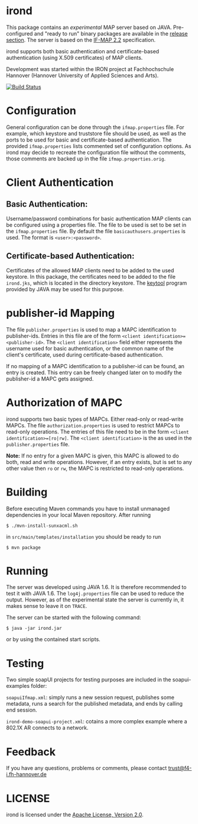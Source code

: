 irond
=====

This package contains an *experimental* MAP server based on JAVA.
Pre-configured and "ready to run" binary packages are available
in the [release section][4].
The server is based on the [IF-MAP 2.2][1] specification.

irond supports both basic authentication and certificate-based
authentication (using X.509 certificates) of MAP clients.

Development was started within the IRON project at Fachhochschule
Hannover (Hannover University of Applied Sciences and Arts).

[![Build Status](https://travis-ci.org/trustathsh/irond.png)](https://travis-ci.org/trustathsh/irond)


Configuration
=============

General configuration can be done through the `ifmap.properties`
file. For example, which keystore and truststore file should be
used, as well as the ports to be used for basic and
certificate-based authentication. The provided `ifmap.properties`
lists commented set of configuration options. As irond may decide
to recreate the configuration file without the comments, those
comments are backed up in the file `ifmap.properties.orig`.


Client Authentication
=====================

## Basic Authentication:

Username/password combinations for basic authentication MAP clients
can be configured using a properties file. The file to be used
is set to be set in the `ifmap.properties` file. By default the file
`basicauthusers.properties` is used. The format is `<user>:<password>`.

## Certificate-based Authentication:

Certificates of the allowed MAP clients need to be added to the used
keystore. In this package, the certificates need to be added to
the file `irond.jks`, which is located in the directory keystore.
The [keytool][2] program provided by JAVA may be used for this purpose.


publisher-id Mapping
====================

The file `publisher.properties` is used to map a MAPC identification
to publisher-ids. Entries in this file are of the form
`<client identification>=<publisher-id>`.
The `<client identification>` field either represents the username used
for basic authentication, or the common name of the client's certificate,
used during certificate-based authentication.

If no mapping of a MAPC identification to a publisher-id can be found,
an entry is created. This entry can be freely changed later on to
modify the publisher-id a MAPC gets assigned.


Authorization of MAPC
=====================

irond supports two basic types of MAPCs. Either read-only or read-write
MAPCs.
The file `authorization.properties` is used to restrict MAPCs to read-only
operations. The entries of this file need to be in the form
`<client identification>=[ro|rw]`. The `<client identification>` is the as
used in the `publisher.properties` file.

**Note:**
If no entry for a given MAPC is given, this MAPC is allowed to do both,
read and write operations.
However, if an entry exists, but is set to any other value then `ro` or
`rw`, the MAPC is restricted to read-only operations.


Building
========
Before executing Maven commands you have to install unmanaged dependencies
in your local Maven repository. After running

    $ ./mvn-install-sunxacml.sh

in `src/main/templates/installation` you should be ready to run

    $ mvn package


Running
=======
The server was developed using JAVA 1.6. It is therefore
recommended to test it with JAVA 1.6. The `log4j.properties`
file can be used to reduce the output. However, as of the
experimental state the server is currently in, it makes sense
to leave it on `TRACE`.

The server can be started with the following command:

	$ java -jar irond.jar

or by using the contained start scripts.


Testing
=======
Two simple soapUI projects for testing purposes are included in
the soapui-examples folder:

`soapuiIfmap.xml`: simply runs a new session request, publishes
some metadata, runs a search for the published metadata, and ends
by calling end session.

`irond-demo-soapui-project.xml`: cotains a more complex example
where a 802.1X AR connects to a network.


Feedback
========
If you have any questions, problems or comments, please contact
	trust@f4-i.fh-hannover.de


LICENSE
=======
irond is licensed under the [Apache License, Version 2.0][3].


[1]: http://www.trustedcomputinggroup.org/files/static_page_files/FF3CB868-1A4B-B294-D093D8383D733B8A/TNC_IFMAP_v2_2r9.pdf
[2]: http://download.oracle.com/javase/6/docs/technotes/tools/windows/keytool.html
[3]: http://www.apache.org/licenses/LICENSE-2.0.html
[4]: https://github.com/trustathsh/irond/releases
